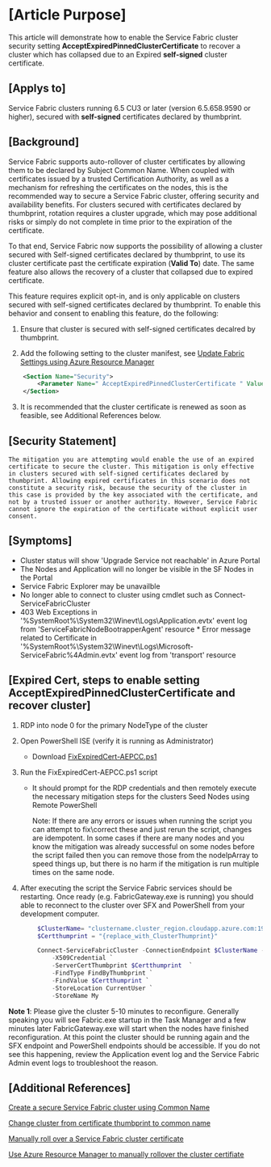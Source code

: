 # [Article Purpose]
This article will demonstrate how to enable the Service Fabric cluster security setting **AcceptExpiredPinnedClusterCertificate**  to recover a cluster which has collapsed due to an Expired **self-signed** cluster certificate.

## [Applys to]
Service Fabric clusters running 6.5 CU3 or later (version 6.5.658.9590 or higher), secured with **self-signed** certificates declared by thumbprint.

## [Background]
Service Fabric supports auto-rollover of cluster certificates by allowing them to be declared by Subject Common Name. When coupled with certificates issued by a trusted Certification Authority, as well as a mechanism for refreshing the certificates on the nodes, this is the recommended way to secure a Service Fabric cluster, offering security and availability benefits. For clusters secured with certificates declared by thumbprint, rotation requires a cluster upgrade, which may pose additional risks or simply do not complete in time prior to the expiration of the certificate.

To that end, Service Fabric now supports the possibility of allowing a cluster secured with Self-signed certificates declared by thumbprint, to use its cluster certificate past the certificate expiration (**Valid To**) date. The same feature also allows the recovery of a cluster that collapsed due to expired certificate. 

This feature requires explicit opt-in, and is only applicable on clusters secured with self-signed certificates declared by thumbprint. To enable this behavior and consent to enabling this feature, do the following:

1)	Ensure that cluster is secured with self-signed certificates decalred by thumbprint.

2)	Add the following setting to the cluster manifest, see [Update Fabric Settings using Azure Resource Manager](https://docs.microsoft.com/en-us/azure/service-fabric/service-fabric-cluster-config-upgrade-azure#customize-cluster-settings-using-resource-manager-templates)

```xml
    <Section Name="Security">
        <Parameter Name=" AcceptExpiredPinnedClusterCertificate " Value="true" />
    </Section>
```

3) It is recommended that the cluster certificate is renewed as soon as feasible, see Additional References below.


## [Security Statement]

```statement
The mitigation you are attempting would enable the use of an expired certificate to secure the cluster. This mitigation is only effective in clusters secured with self-signed certificates declared by thumbprint. Allowing expired certificates in this scenario does not constitute a security risk, because the security of the cluster in this case is provided by the key associated with the certificate, and not by a trusted issuer or another authority. However, Service Fabric cannot ignore the expiration of the certificate without explicit user consent. 
```

## [Symptoms] 
   * Cluster status will show 'Upgrade Service not reachable' in Azure Portal
   * The Nodes and Application will no longer be visible in the SF Nodes in the Portal
   * Service Fabric Explorer may be unavailble
   * No longer able to connect to cluster using cmdlet such as Connect-ServiceFabricCluster
   * 403 Web Exceptions in  
   '%SystemRoot%\System32\Winevt\Logs\Application.evtx'  event log from 'ServiceFabricNodeBootrapperAgent' resource
    * Error message related to Certificate in  '%SystemRoot%\System32\Winevt\Logs\Microsoft-ServiceFabric%4Admin.evtx'  event log from 'transport' resource

## [Expired Cert, steps to enable setting AcceptExpiredPinnedClusterCertificate and recover cluster]

1. RDP into node 0 for the primary NodeType of the cluster
    
 
2. Open PowerShell ISE (verify it is running as Administrator)
    * Download [FixExpiredCert-AEPCC.ps1](../Scripts/FixExpiredCert-AEPCC.ps1)


3. Run the FixExpiredCert-AEPCC.ps1 script 

    * It should prompt for the RDP credentials and then remotely execute the necessary mitigation steps for the clusters Seed Nodes using Remote PowerShell

        Note: If there are any errors or issues when running the script you can attempt to fix\correct these and just rerun the script, changes are idempotent.  In some cases if there are many nodes and you know the mitigation was already successful on some nodes before the script failed then you can remove those from the nodeIpArray to speed things up, but there is no harm if the mitigation is run multiple times on the same node.
 

4. After executing the script the Service Fabric services should be restarting.  Once  ready (e.g. FabricGateway.exe is running) you should able to reconnect to the cluster over SFX and PowerShell from your development computer.

```PowerShell
        $ClusterName= "clustername.cluster_region.cloudapp.azure.com:19000"
        $Certthumprint = "{replace_with_ClusterThumprint}"

        Connect-ServiceFabricCluster -ConnectionEndpoint $ClusterName -KeepAliveIntervalInSec 10 `
            -X509Credential `
            -ServerCertThumbprint $Certthumprint  `
            -FindType FindByThumbprint `
            -FindValue $Certthumprint `
            -StoreLocation CurrentUser `
            -StoreName My
```

**Note 1**: Please give the cluster 5-10 minutes to reconfigure.  Generally speaking you will see Fabric.exe startup in the Task Manager and a few minutes later FabricGateway.exe will start when the nodes have finished reconfiguration.  At this point the cluster should be running again and the SFX endpoint and PowerShell endpoints should be accessible.  If you do not see this happening, review the Application event log and the Service Fabric Admin event logs to troubleshoot the reason.


## [Additional References]

[Create a secure Service Fabric cluster using Common Name](https://docs.microsoft.com/en-us/azure/service-fabric/service-fabric-create-cluster-using-cert-cn)

[Change cluster from certificate thumbprint to common name](https://docs.microsoft.com/en-us/azure/service-fabric/service-fabric-cluster-change-cert-thumbprint-to-cn)

[Manually roll over a Service Fabric cluster certificate](https://docs.microsoft.com/en-us/azure/service-fabric/service-fabric-cluster-rollover-cert-cn)

[Use Azure Resource Manager to manually rollover the cluster certifiate](./Use%20Azure%20Resource%20Explorer%20to%20add%20the%20Secondary%20Certificate.md)